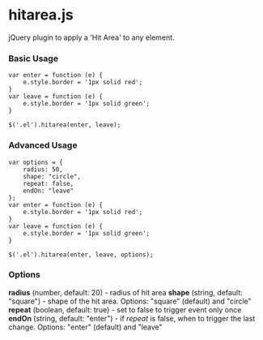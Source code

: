 # hitarea.js
jQuery plugin to apply a 'Hit Area' to any element.


### Basic Usage
    var enter = function (e) {
        e.style.border = '1px solid red';
    }
    var leave = function (e) {
        e.style.border = '1px solid green';
    }

    $('.el').hitarea(enter, leave);

### Advanced Usage
    var options = {
        radius: 50,
        shape: "circle",
        repeat: false,
        endOn: "leave"
    };
    var enter = function (e) {
        e.style.border = '1px solid red';
    }
    var leave = function (e) {
        e.style.border = '1px solid green';
    }

    $('.el').hitarea(enter, leave, options);


### Options
**radius** (number, default: 20) - radius of hit area
**shape** (string, default: "square") - shape of the hit area. Options: "square" (default) and "circle"
**repeat** (boolean, default: true) - set to false to trigger event only once
**endOn** (string, default: "enter") - if *repeat* is false, when to trigger the last change. Options: "enter" (default) and "leave"

